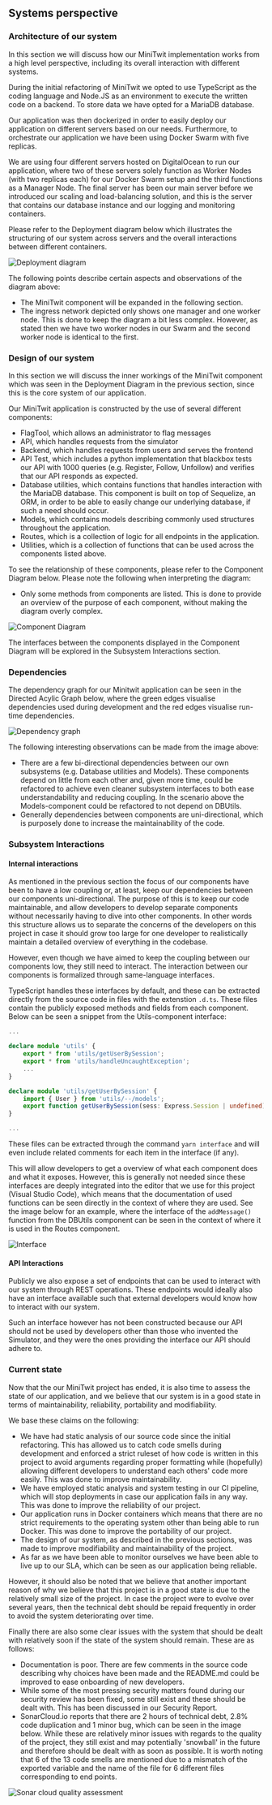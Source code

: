 ## Systems perspective

### Architecture of our system

In this section we will discuss how our MiniTwit implementation works from a high level perspective, including its overall interaction with different systems.

During the initial refactoring of MiniTwit we opted to use TypeScript as the
coding language and Node.JS as an environment to execute the written code on a
backend. To store data we have opted for a MariaDB database.

Our application was then dockerized in order to easily deploy our application on
different servers based on our needs. Furthermore, to orchestrate our application
we have been using Docker Swarm with five replicas.

We are using four different servers hosted on DigitalOcean to run our application, where two of these servers solely function as Worker Nodes (with two replicas each) for our Docker Swarm setup and the third functions as a Manager Node. The final server has been our main server before we introduced our scaling and load-balancing solution, and this is the server that contains our database instance and our logging and monitoring containers.

Please refer to the Deployment diagram below which illustrates the structuring of our system across servers and the overall interactions between different containers.

![Deployment diagram](./images/deploy.png)

The following points describe certain aspects and observations of the diagram above:

* The MiniTwit component will be expanded in the following section.
* The ingress network depicted only shows one manager and one worker node. This is
done to keep the diagram a bit less complex. However, as stated then we have two worker nodes in our Swarm and the second worker node is identical to the first.

### Design of our system

In this section we will discuss the inner workings of the MiniTwit component which was seen in the Deployment Diagram in the previous section, since this is the core system of our application.

Our MiniTwit application is constructed by the use of several different components:

* FlagTool, which allows an administrator to flag messages
* API, which handles requests from the simulator
* Backend, which handles requests from users and serves the frontend
* API Test, which includes a python implementation that blackbox tests our API with 1000 queries (e.g. Register, Follow, Unfollow) and verifies that our API responds as expected.
* Database utilities, which contains functions that handles interaction with the MariaDB database. This component is built on top of Sequelize, an ORM, in order to be able to easily change our underlying database, if such a need should occur.
* Models, which contains models describing commonly used structures throughout the application.
* Routes, which is a collection of logic for all endpoints in the application.
* Utilities, which is a collection of functions that can be used across the components listed above.

To see the relationship of these components, please refer to the Component Diagram below. Please note the following when interpreting the diagram:

* Only some methods from components are listed. This is done to provide an overview of the purpose of each component, without making the diagram overly complex.

![Component Diagram](./images/design.png)

The interfaces between the components displayed in the Component Diagram will be explored in the Subsystem Interactions section.

### Dependencies

The dependency graph for our Minitwit application can be seen in the Directed Acylic Graph below, where the green edges visualise dependencies used during development and the red edges visualise run-time dependencies.

![Dependency graph](images/deps.svg)

The following interesting observations can be made from the image above:

* There are a few bi-directional dependencies between our own subsystems (e.g. Database utilities and Models). These components depend on little from each other and, given more time, could be refactored to achieve even cleaner subsystem interfaces to both ease understandability and reducing coupling. In the scenario above the Models-component could be refactored to not depend on DBUtils.
* Generally dependencies between components are uni-directional, which is purposely done to increase the maintainability of the code.

### Subsystem Interactions

#### Internal interactions

As mentioned in the previous section the focus of our components have been to have a low coupling or, at least, keep our dependencies between our components uni-directional. The purpose of this is to keep our code maintainable, and allow developers to develop separate components without necessarily having to dive into other components. In other words this structure allows us to separate the concerns of the developers on this project in case it should grow too large for one developer to realistically maintain a detailed overview of everything in the codebase.

However, even though we have aimed to keep the coupling between our components low, they still need to interact. The interaction between our components is formalized through same-language interfaces.

TypeScript handles these interfaces by default, and these can be extracted directly from the source code in files with the extenstion `.d.ts`. These files contain the publicly exposed methods and fields from each component. Below can be seen a snippet from the Utils-component interface:

```typescript
...

declare module 'utils' {
    export * from 'utils/getUserBySession';
    export * from 'utils/handleUncaughtException';
    ...
}

declare module 'utils/getUserBySession' {
    import { User } from 'utils/--/models';
    export function getUserBySession(sess: Express.Session | undefined): User | undefined;
}

...
```

These files can be extracted through the command `yarn interface` and will even include related comments for each item in the interface (if any).

This will allow developers to get a overview of what each component does and what it exposes. However, this is generally not needed since these interfaces are deeply integrated into the editor that we use for this project (Visual Studio Code), which means that the documentation of used functions can be seen directly in the context of where they are used. See the image below for an example, where the interface of the `addMessage()` function from the DBUtils component can be seen in the context of where it is used in the Routes component.

![Interface](./images/interface.png)

#### API Interactions

Publicly we also expose a set of endpoints that can be used to interact with our system through REST operations. These endpoints would ideally also have an interface available such that external developers would know how to interact with our system.

Such an interface however has not been constructed because our API should not be used by developers other than those who invented the Simulator, and they were the ones providing the interface our API should adhere to.

### Current state

Now that the our MiniTwit project has ended, it is also time to assess the state of our application, and we believe that our system is in a good state in terms of maintainability, reliability, portability and modifiability.

We base these claims on the following:

* We have had static analysis of our source code since the initial refactoring. This has allowed us to catch code smells during development and enforced a strict ruleset of how code is written in this project to avoid arguments regarding proper formatting while (hopefully) allowing different developers to understand each others' code more easily. This was done to improve maintainability.
* We have employed static analysis and system testing in our CI pipeline, which will stop deployments in case our application fails in any way. This was done to improve the reliability of our project.
* Our application runs in Docker containers which means that there are no strict requirements to the operating system other than being able to run Docker. This was done to improve the portability of our project.
* The design of our system, as described in the previous sections, was made to improve modifiability and maintainability of the project.
* As far as we have been able to monitor ourselves we have been able to live up to our SLA, which can be seen as our application being reliable.

However, it should also be noted that we believe that another important reason of why we believe that this project is in a good state is due to the relatively small size of the project. In case the project were to evolve over several years, then the technical debt should be repaid frequently in order to avoid the system deteriorating over time.

Finally there are also some clear issues with the system that should be dealt with relatively soon if the state of the system should remain. These are as follows:

* Documentation is poor. There are few comments in the source code describing why choices have been made and the README.md could be improved to ease onboarding of new developers.
* While some of the most pressing security matters found during our security review has been fixed, some still exist and these should be dealt with. This has been discussed in our Security Report.
* SonarCloud.io reports that there are 2 hours of technical debt, 2.8% code duplication and 1 minor bug, which can be seen in the image below. While these are relatively minor issues with regards to the quality of the project, they still exist and may potentially 'snowball' in the future and therefore should be dealt with as soon as possible. It is worth noting that 6 of the 13 code smells are mentioned due to a mismatch of the exported variable and the name of the file for 6 different files corresponding to end points.

![Sonar cloud quality assessment](./images/sonarcloud.png)
